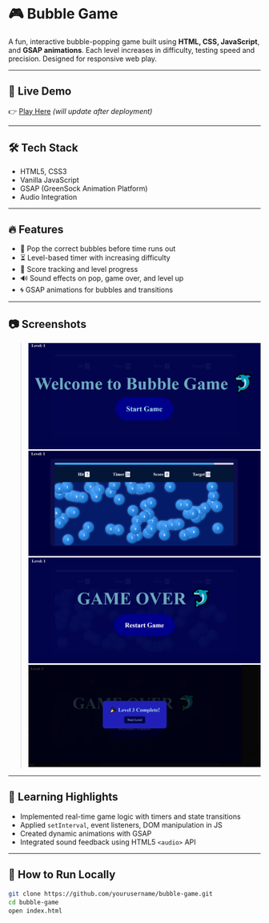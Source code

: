 # 🎮 Bubble Game

A fun, interactive bubble-popping game built using **HTML, CSS, JavaScript**, and **GSAP animations**. Each level increases in difficulty, testing speed and precision. Designed for responsive web play.

---

## 🚀 Live Demo

👉 [Play Here](https://bubble-pop-game-kritika.netlify.app/) *(will update after deployment)*

---

## 🛠 Tech Stack

- HTML5, CSS3
- Vanilla JavaScript
- GSAP (GreenSock Animation Platform)
- Audio Integration

---

## 🔥 Features

- 🎯 Pop the correct bubbles before time runs out
- ⏳ Level-based timer with increasing difficulty
- 🧠 Score tracking and level progress
- 🔊 Sound effects on pop, game over, and level up
- 🌀 GSAP animations for bubbles and transitions

---

## 📷 Screenshots

> ![alt text](images/image.png)
![alt text](images/image-1.png)
![alt text](images/image-2.png)
![alt text](images/image-3.png)

---

## 🧠 Learning Highlights

- Implemented real-time game logic with timers and state transitions
- Applied `setInterval`, event listeners, DOM manipulation in JS
- Created dynamic animations with GSAP
- Integrated sound feedback using HTML5 `<audio>` API

---

## 🧪 How to Run Locally

```bash
git clone https://github.com/yourusername/bubble-game.git
cd bubble-game
open index.html
